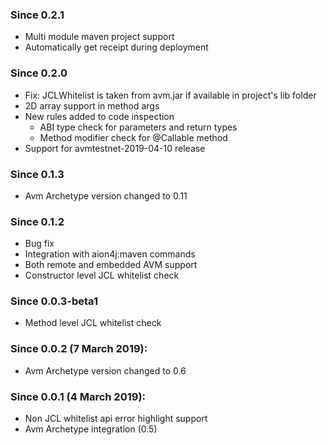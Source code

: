 ### Since 0.2.1
  - Multi module maven project support
  - Automatically get receipt during deployment
### Since 0.2.0
  - Fix: JCLWhitelist is taken from avm.jar if available in project's lib folder
  - 2D array support in method args
  - New rules added to code inspection 
       - ABI type check for parameters and return types
       - Method modifier check for @Callable method
  - Support for avmtestnet-2019-04-10 release     
### Since 0.1.3
  - Avm Archetype version changed to 0.11
### Since 0.1.2
  - Bug fix
  - Integration with aion4j:maven commands
  - Both remote and embedded AVM support
  - Constructor level JCL whitelist check
### Since 0.0.3-beta1
  - Method level JCL whitelist check
  
### Since 0.0.2 (7 March 2019):
  - Avm Archetype version changed to 0.6
  
### Since 0.0.1 (4 March 2019):
  - Non JCL whitelist api error highlight support
  - Avm Archetype integration (0.5)